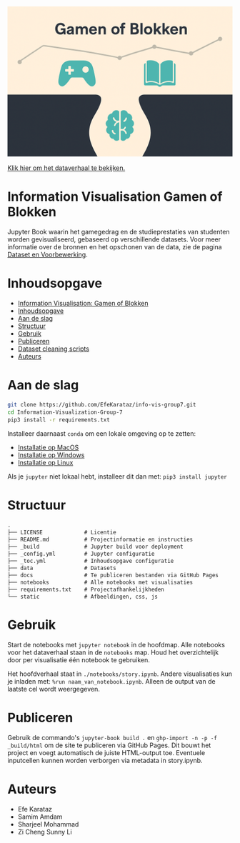 ![gender pay gap banner](./static/images/banner.png?)

[Klik hier om het dataverhaal te bekijken.](https://efekarataz.github.io/info-vis-group7/docs/introductie.html)

# Information Visualisation Gamen of Blokken

Jupyter Book waarin het gamegedrag en de studieprestaties van studenten worden gevisualiseerd,
gebaseerd op verschillende datasets. Voor meer informatie over de bronnen en het opschonen van de data,
zie de pagina [Dataset en Voorbewerking](./docs/dataset-voorbewerking.md).

# Inhoudsopgave

- [Information Visualisation: Gamen of Blokken](#information-visualisation-gamem-of-blokken)
- [Inhoudsopgave](#inhoudsopgave)
- [Aan de slag](#aan-de-slag)
- [Structuur](#structuur)
- [Gebruik](#gebruik)
- [Publiceren](#publiceren)
- [Dataset cleaning scripts](#dataset-cleaning-scripts)
- [Auteurs](#auteurs)

# Aan de slag

```bash
git clone https://github.com/EfeKarataz/info-vis-group7.git
cd Information-Visualization-Group-7
pip3 install -r requirements.txt
```

Installeer daarnaast `conda` om een lokale omgeving op te zetten:
- [Installatie op MacOS](https://docs.conda.io/projects/conda/en/latest/user-guide/install/macos.html)
- [Installatie op Windows](https://docs.conda.io/projects/conda/en/latest/user-guide/install/windows.html)
- [Installatie op Linux](https://docs.conda.io/projects/conda/en/latest/user-guide/install/linux.html)

Als je `jupyter` niet lokaal hebt, installeer dit dan met: `pip3 install jupyter`

# Structuur

```
.
├── LICENSE             # Licentie
├── README.md           # Projectinformatie en instructies
├── _build              # Jupyter build voor deployment
├── _config.yml         # Jupyter configuratie
├── _toc.yml            # Inhoudsopgave configuratie
├── data                # Datasets
├── docs                # Te publiceren bestanden via GitHub Pages
├── notebooks           # Alle notebooks met visualisaties
├── requirements.txt    # Projectafhankelijkheden
└── static              # Afbeeldingen, css, js
```

# Gebruik

Start de notebooks met `jupyter notebook` in de hoofdmap. Alle notebooks voor het dataverhaal
staan in de `notebooks` map. Houd het overzichtelijk door per visualisatie één notebook te gebruiken.

Het hoofdverhaal staat in `./notebooks/story.ipynb`. Andere visualisaties kun je inladen met:
`%run naam_van_notebook.ipynb`. Alleen de output van de laatste cel wordt weergegeven.

# Publiceren

Gebruik de commando's `jupyter-book build .` en `ghp-import -n -p -f _build/html` om de site te publiceren via GitHub Pages.
Dit bouwt het project en voegt automatisch de juiste HTML-output toe. Eventuele inputcellen kunnen worden verborgen via metadata in story.ipynb.

# Auteurs
- Efe Karataz
- Samim Amdam
- Sharjeel Mohammad
- Zi Cheng Sunny Li

